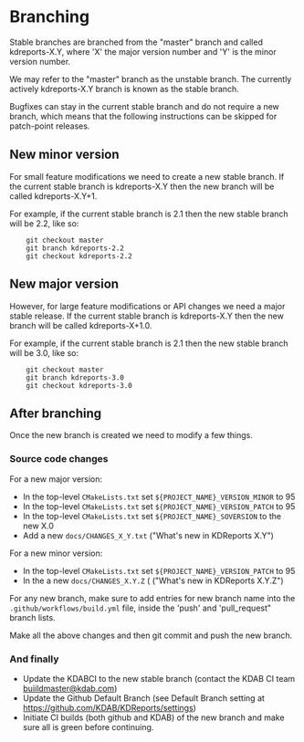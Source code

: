 # Branching

Stable branches are branched from the "master" branch and called kdreports-X.Y,
where 'X' the major version number and 'Y' is the minor version number.

We may refer to the "master" branch as the unstable branch.
The currently actively kdreports-X.Y branch is known as the stable branch.

Bugfixes can stay in the current stable branch and do not require a new branch, which
means that the following instructions can be skipped for patch-point releases.

## New minor version

For small feature modifications we need to create a new stable branch.
If the current stable branch is kdreports-X.Y then the new branch will be called kdreports-X.Y+1.

For example, if the current stable branch is 2.1 then the new stable branch will be 2.2, like so:

```shell
    git checkout master
    git branch kdreports-2.2
    git checkout kdreports-2.2
```

## New major version

However, for large feature modifications or API changes we need a major stable release.
If the current stable branch is kdreports-X.Y then the new branch will be called kdreports-X+1.0.

For example, if the current stable branch is 2.1 then the new stable branch will be 3.0, like so:

```shell
    git checkout master
    git branch kdreports-3.0
    git checkout kdreports-3.0
```

## After branching

Once the new branch is created we need to modify a few things.

### Source code changes

For a new major version:

* In the top-level `CMakeLists.txt` set `${PROJECT_NAME}_VERSION_MINOR` to 95
* In the top-level `CMakeLists.txt` set `${PROJECT_NAME}_VERSION_PATCH` to 95
* In the top-level `CMakeLists.txt` set `${PROJECT_NAME}_SOVERSION` to the new X.0
* Add a new `docs/CHANGES_X_Y.txt` ("What's new in KDReports X.Y")

For a new minor version:

* In the top-level `CMakeLists.txt` set `${PROJECT_NAME}_VERSION_PATCH` to 95
* In the a new `docs/CHANGES_X.Y.Z` ( ("What's new in KDReports X.Y.Z")

For any new branch, make sure to add entries for new branch name into the
`.github/workflows/build.yml` file,  inside the 'push' and 'pull_request" branch lists.

Make all the above changes and then git commit and push the new branch.

### And finally

* Update the KDABCI to the new stable branch (contact the KDAB CI team <buiildmaster@kdab.com>)
* Update the Github Default Branch (see Default Branch setting at <https://github.com/KDAB/KDReports/settings>)
* Initiate CI builds (both github and KDAB) of the new branch and make sure all is green before continuing.

